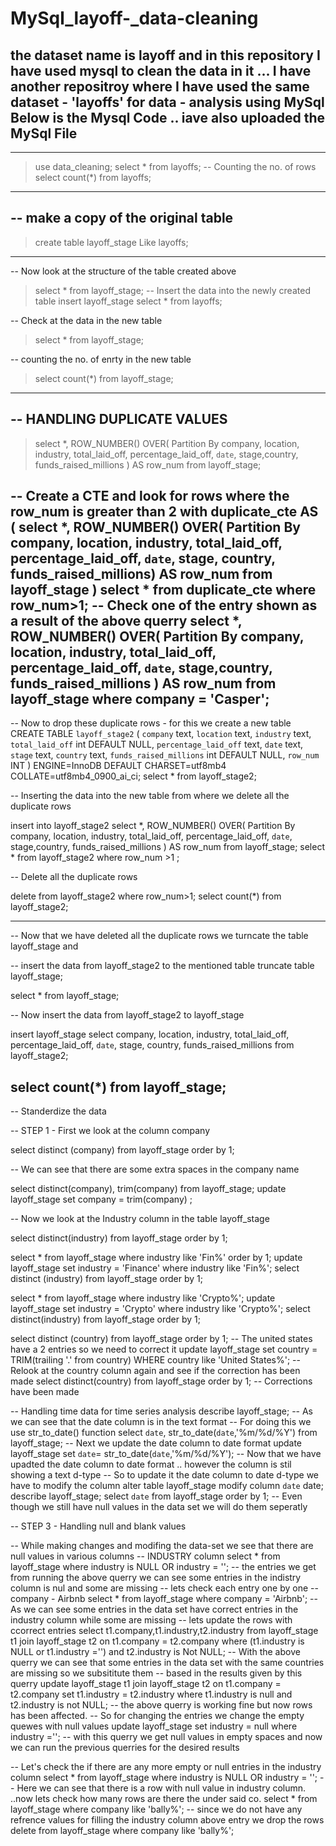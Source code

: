 # MySql_layoff-_data-cleaning
the dataset name is layoff and in this repository I have used mysql to clean the data in it ... I have another repositroy where I have used the same dataset - 'layoffs' for data - analysis using MySql
Below is the Mysql Code .. iave also uploaded the MySql File 
------------------------------------------------------------------------------------------------------------------------------------------------------
******************************************************************************************************************************************************
> use data_cleaning;
> select * from layoffs;
-- Counting the no. of rows
> select count(*) from layoffs;
------------------------------------------------------------------------------------
-- make a copy of the original table 
------------------------------------------------------------------------------------
> create table layoff_stage
> Like layoffs;
-----------------------------------------------------------------------------------
-- Now look at the structure of the table created above 

> select * from layoff_stage;
-- Insert the data into the newly created table 
> insert layoff_stage
> select * from layoffs;

-- Check at the data in the new table 

> select * from layoff_stage;

-- counting the no. of enrty in the new table 

>select count(*) from layoff_stage;

----------------------------------------------------------------------------------
-- HANDLING DUPLICATE VALUES
----------------------------------------------------------------------------------
> select *, 
 ROW_NUMBER() OVER(
				  Partition By company, location, industry, total_laid_off, percentage_laid_off, `date`,
							   stage,country, funds_raised_millions
				 ) AS row_num
  from layoff_stage;

-- Create a CTE and look for rows where the row_num is greater than 2
with duplicate_cte AS
(
	select *,
    ROW_NUMBER() OVER(
					  Partition By company, location, industry, total_laid_off, percentage_laid_off, `date`,
								    stage, country, funds_raised_millions) AS row_num
	from layoff_stage
)
select * from duplicate_cte where row_num>1;
-- Check one of the entry shown as a result of the above querry 
select *, 
ROW_NUMBER() OVER(
				  Partition By company, location, industry, total_laid_off, percentage_laid_off, `date`,
							   stage,country, funds_raised_millions
				 ) AS row_num
from layoff_stage where company = 'Casper';
------------------------------------------------------------------------------------
-- Now to drop these duplicate rows - for this  we create a new table 
CREATE TABLE `layoff_stage2` (
  `company` text,
  `location` text,
  `industry` text,
  `total_laid_off` int DEFAULT NULL,
  `percentage_laid_off` text,
  `date` text,
  `stage` text,
  `country` text,
  `funds_raised_millions` int DEFAULT NULL,
  `row_num` INT
) ENGINE=InnoDB DEFAULT CHARSET=utf8mb4 COLLATE=utf8mb4_0900_ai_ci;
select * from layoff_stage2;

-- Inserting the data into the new table from where we delete all the duplicate rows

insert into layoff_stage2
select *, 
ROW_NUMBER() OVER(
				  Partition By company, location, industry, total_laid_off, percentage_laid_off, `date`,
							   stage,country, funds_raised_millions
				 ) AS row_num
from layoff_stage;
select * from layoff_stage2 where row_num >1 ;

-- Delete all the duplicate rows

delete from layoff_stage2 where row_num>1;
select count(*) from layoff_stage2;

------------------------------------------------------------------------------------------------------
-- Now that we have deleted all the duplicate rows we turncate the table layoff_stage and 

-- insert the data from layoff_stage2 to the mentioned table 
truncate table layoff_stage;

select * from layoff_stage;

-- Now insert the data from layoff_stage2 to layoff_stage

insert layoff_stage
select company, location, industry, total_laid_off, percentage_laid_off, `date`, stage, country, funds_raised_millions
from layoff_stage2;

select count(*) from layoff_stage;
-----------------------------------------------------------------------------------------------------------------------
-- Standerdize the data 

-- STEP 1 - First we look at the column company

select distinct (company) from layoff_stage order by 1;

-- We can see that there are some extra spaces  in the company name 

select distinct(company), trim(company) from layoff_stage;
update layoff_stage
set company = trim(company) ;

-- Now we look at the Industry column in the table layoff_stage

select distinct(industry) from layoff_stage order by 1;

select * from layoff_stage where industry like 'Fin%' order by 1;
update layoff_stage
set industry = 'Finance' 
where industry like 'Fin%';
select distinct (industry) from layoff_stage order by 1;

select * from layoff_stage where industry like 'Crypto%';
update layoff_stage
set industry = 'Crypto'
where industry like 'Crypto%';
select distinct(industry) from layoff_stage order by 1;

select distinct (country) from layoff_stage order by 1;
-- The united states have a 2 entries so we need to correct it 
update layoff_stage
set country = TRIM(trailing '.' from country)
WHERE country like 'United States%';
-- Relook at the country column again and see if the correction has been made 
select distinct(country) from layoff_stage order by 1; -- Corrections have been made
 
 
 -- Handling time data for time series analysis
 describe layoff_stage;
 -- As we can see that the date column is in the text format
 -- For doing this we use str_to_date() function
 select `date`,
 str_to_date(`date`,'%m/%d/%Y') from layoff_stage;
 -- Next we update the date column to date format 
 update layoff_stage
 set `date`= str_to_date(`date`,'%m/%d/%Y');
 -- Now that we have upadted the date column to date format .. however the column is stil showing a text d-type 
 -- So to update it the date column to date d-type we have to modify the column 
 alter table layoff_stage
 modify column `date` date;
 describe layoff_stage;
select `date` from layoff_stage order by 1; -- Even though we still have null values in the data set we will do them seperatly 

-- STEP 3 - Handling null and blank values

-- While making changes and modifing the data-set we see that there are null values in various columns
-- INDUSTRY column 
select * from layoff_stage
where industry is NULL 
OR
industry = '';
-- the entries we get from running the above querry we can see some entries in the indistry column is nul and some are missing
-- lets check each entry one by one 
-- company - Airbnb
select * from layoff_stage 
where company = 'Airbnb';
-- As we can see some entries in the data set have correct entries in the industry column while some are missing 
-- lets update the rows with ccorrect entries
select t1.company,t1.industry,t2.industry
from layoff_stage t1
join layoff_stage t2
on
t1.company = t2.company
where (t1.industry is NULL  or t1.industry ='')
and t2.industry is Not NULL;
-- With the above querry we can see that some entries in the data set with the same countries are missing so we subsititute them 
-- based in the results given by this querry
update layoff_stage t1
join  layoff_stage t2 
on t1.company = t2.company
set t1.industry = t2.industry
where t1.industry is null
and t2.industry is not NULL;
-- the above querry is working fine but now rows has been affected. 
--  So for changing the entries we change the empty quewes with null values
update layoff_stage
set industry = null
where industry ='';
-- with this querry we get null values in empty spaces and now we can run the previous querries for the desired results 

-- Let's check the if there are any more  empty or null entries in the industry column 
select * from layoff_stage
where industry is NULL 
OR
industry = '';
-- Here we can see that there is a row with null value in industry column. ..now lets check how many rows are there the under said co.
select * from layoff_stage
where company like 'bally%';
-- since we do not have any refrence values for filling the industry column above entry we drop the rows
delete from layoff_stage
where company like 'bally%';



